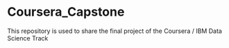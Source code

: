 # Coursera_Capstone
This repository is used to share the final project of the Coursera / IBM Data Science Track
